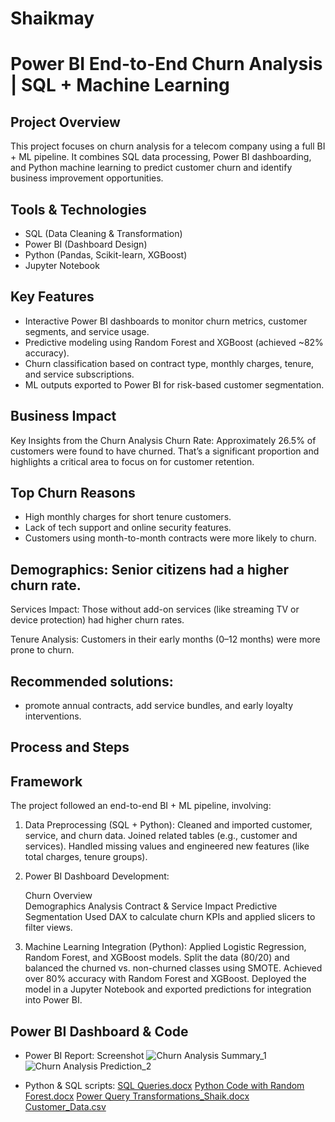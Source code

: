 # Shaikmay
# Power BI End-to-End Churn Analysis | SQL + Machine Learning

## Project Overview
This project focuses on churn analysis for a telecom company using a full BI + ML pipeline. It combines SQL data processing, Power BI dashboarding, and Python machine learning to predict customer churn and identify business improvement opportunities.

## Tools & Technologies
- SQL (Data Cleaning & Transformation)
- Power BI (Dashboard Design)
- Python (Pandas, Scikit-learn, XGBoost)
- Jupyter Notebook

## Key Features
- Interactive Power BI dashboards to monitor churn metrics, customer segments, and service usage.
- Predictive modeling using Random Forest and XGBoost (achieved ~82% accuracy).
- Churn classification based on contract type, monthly charges, tenure, and service subscriptions.
- ML outputs exported to Power BI for risk-based customer segmentation.

## Business Impact
Key Insights from the Churn Analysis
Churn Rate: Approximately 26.5% of customers were found to have churned. That’s a significant proportion and highlights a critical area to focus on for customer retention.

## Top Churn Reasons

- High monthly charges for short tenure customers.
- Lack of tech support and online security features.
- Customers using month-to-month contracts were more likely to churn.

## Demographics: Senior citizens had a higher churn rate.

Services Impact: Those without add-on services (like streaming TV or device protection) had higher churn rates.

Tenure Analysis: Customers in their early months (0–12 months) were more prone to churn.



## Recommended solutions: 
- promote annual contracts, add service bundles, and early loyalty interventions.



## Process and Steps

## Framework
The project followed an end-to-end BI + ML pipeline, involving:

1. Data Preprocessing (SQL + Python):
    Cleaned and imported customer, service, and churn data.
    Joined related tables (e.g., customer and services).
    Handled missing values and engineered new features (like total charges, tenure groups).

2. Power BI Dashboard Development:
    
    Churn Overview    
    Demographics Analysis
    Contract & Service Impact
    Predictive Segmentation
    Used DAX to calculate churn KPIs and applied slicers to filter views.

3. Machine Learning Integration (Python):
    Applied Logistic Regression, Random Forest, and XGBoost models.
    Split the data (80/20) and balanced the churned vs. non-churned classes using SMOTE.
    Achieved over 80% accuracy with Random Forest and XGBoost.
    Deployed the model in a Jupyter Notebook and exported predictions for integration into Power BI.



## Power BI Dashboard & Code
- Power BI Report: Screenshot
![Churn Analysis Summary_1](https://github.com/user-attachments/assets/6a693308-3202-4598-9272-b8fa56bcf756)
![Churn Analysis Prediction_2](https://github.com/user-attachments/assets/7beef630-e2f8-4ef9-a2ca-e084234c7cee)

- Python & SQL scripts:
[SQL Queries.docx](https://github.com/user-attachments/files/20120916/SQL.Queries.docx)
[Python Code with Random Forest.docx](https://github.com/user-attachments/files/20120915/Python.Code.with.Random.Forest.docx)
[Power Query Transformations_Shaik.docx](https://github.com/user-attachments/files/20120913/Power.Query.Transformations_Shaik.docx)
[Customer_Data.csv](https://github.com/user-attachments/files/20120920/Customer_Data.csv)


